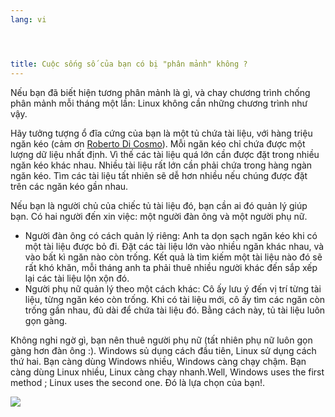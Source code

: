 ```yaml
---
lang: vi




title: Cuộc sống số của bạn có bị "phân mảnh" không ?
---
```


Nếu bạn đã biết hiện tương phân mảnh là gì, và chay chương trình chống phân mảnh 
mỗi tháng một lần: Linux không cần những chương trình như vậy.

Hãy tưởng tượng ổ đĩa cứng của bạn là một tủ chứa tài liệu, với hàng triệu ngăn kéo 
(cảm ơn <a href="http://www.pps.jussieu.fr/~dicosmo/">Roberto Di Cosmo</a>). Mỗi ngăn kéo 
chỉ chứa được một lượng dữ liệu nhất định. Vì thế các tài liệu quá lớn cần được đặt 
trong nhiều ngăn kéo khác nhau. Nhiều tài liệu rất lớn cần phải chứa trong hàng ngàn ngăn kéo. 
Tìm các tài liệu tất nhiên sẽ dễ hơn nhiều nếu chúng được đặt trên các ngăn kéo gần nhau.

Nếu bạn là người chủ của chiếc tủ tài liệu đó, bạn cần ai đó quản lý giúp bạn. Có 
hai người đến xin việc: một người đàn ông và một người phụ nữ.

<ul>

<li>Người đàn ông có cách quản lý riêng: Anh ta dọn sạch ngăn kéo khi có một tài liệu được bỏ đi. 
Đặt các tài liệu lớn vào nhiều ngăn khác nhau, và vào bất kì ngăn nào còn trống. Kết quả là tìm kiếm 
một tài liệu nào đó sẽ rất khó khăn, mỗi tháng anh ta phải thuê nhiều người khác đến sắp xếp lại 
các tài liệu lộn xộn đó.</li>

<li>Người phụ nữ quản lý theo một cách khác: Cô ấy lưu ý đến vị trí từng tài liệu, từng ngăn kéo 
còn trống. Khi có tài liệu mới, cô ấy tìm các ngăn còn trống gần nhau, đủ dài để chứa tài liệu đó. 
Bằng cách này, tủ tài liệu luôn gọn gàng.</li>

</ul>

Không nghi ngờ gì, bạn nên thuê người phụ nữ (tất nhiên phụ nữ luôn gọn gàng hơn đàn ông :). 
Windows sủ dụng cách đầu tiên, Linux sử dụng cách thứ hai. Bạn càng dùng Windows nhiều, Windows càng chạy chậm. 
Bạn càng dùng Linux nhiều, Linux càng chạy nhanh.Well, Windows uses the first 
method ; Linux uses the second one. Đó là lựa chọn của bạn!.

<img src="Images/defragment.png" />




